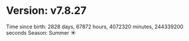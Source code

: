 # Version: v7.8.27
Time since birth: 2828 days, 67872 hours, 4072320 minutes, 244339200 seconds
Season: Summer ☀️
